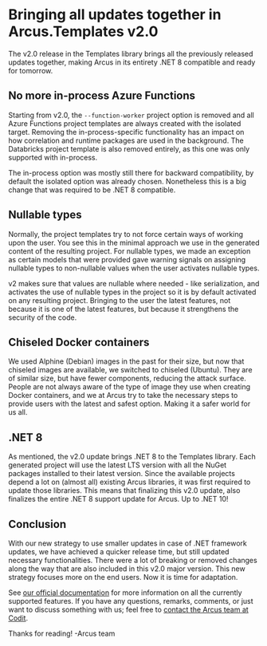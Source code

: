 # Bringing all updates together in Arcus.Templates v2.0
The v2.0 release in the Templates library brings all the previously released updates together, making Arcus in its entirety .NET 8 compatible and ready for tomorrow.

## No more in-process Azure Functions
Starting from v2.0, the `--function-worker` project option is removed and all Azure Functions project templates are always created with the isolated target. Removing the in-process-specific functionality has an impact on how correlation and runtime packages are used in the background. The Databricks project template is also removed entirely, as this one was only supported with in-process.

The in-process option was mostly still there for backward compatibility, by default the isolated option was already chosen. Nonetheless this is a big change that was required to be .NET 8 compatible.

## Nullable types
Normally, the project templates try to not force certain ways of working upon the user. You see this in the minimal approach we use in the generated content of the resulting project. For nullable types, we made an exception as certain models that were provided gave warning signals on assigning nullable types to non-nullable values when the user activates nullable types.

v2 makes sure that values are nullable where needed - like serialization, and activates the use of nullable types in the project so it is by default activated on any resulting project. Bringing to the user the latest features, not because it is one of the latest features, but because it strengthens the security of the code.

## Chiseled Docker containers
We used Alphine (Debian) images in the past for their size, but now that chiseled images are available, we switched to chiseled (Ubuntu). They are of similar size, but have fewer components, reducing the attack surface. People are not always aware of the type of image they use when creating Docker containers, and we at Arcus try to take the necessary steps to provide users with the latest and safest option. Making it a safer world for us all.

## .NET 8
As mentioned, the v2.0 update brings .NET 8 to the Templates library. Each generated project will use the latest LTS version with all the NuGet packages installed to their latest version. Since the available projects depend a lot on (almost all) existing Arcus libraries, it was first required to update those libraries. This means that finalizing this v2.0 update, also finalizes the entire .NET 8 support update for Arcus. Up to .NET 10!

## Conclusion
With our new strategy to use smaller updates in case of .NET framework updates, we have achieved a quicker release time, but still updated necessary functionalities. There were a lot of breaking or removed changes along the way that are also included in this v2.0 major version. This new strategy focuses more on the end users. Now it is time for adaptation.

See [our official documentation](https://templates.arcus-azure.net/) for more information on all the currently supported features.
If you have any questions, remarks, comments, or just want to discuss something with us; feel free to [contact the Arcus team at Codit](https://github.com/arcus-azure/arcus.templates/issues/new/choose).

Thanks for reading!
-Arcus team